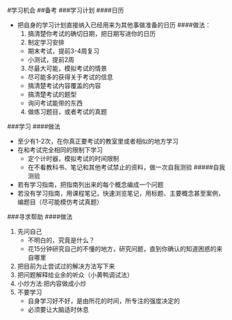 #学习机会
##备考
###学习计划
####日历
- 把自身的学习计划直接纳入已经用来为其他事做准备的日历
####做法：
  1. 搞清楚你考试的确切日期，把日期写进你的日历
  2. 制定学习安排
  - 期末考试，提前3-4周复习
  - 小测试，提前2周
  3. 尽最大可能，模拟考试的情景
  - 尽可能多的获得关于考试的信息
  - 搞清楚考试内容覆盖的内容
  - 搞清楚考试的题型
  - 询问考试能带的东西
  4. 做练习题目，或者考试的真题

###学习
####做法
- 至少有1-2次，在你真正要考试的教室里或者相似的地方学习
- 在和考试完全相同的限制下学习
  - 定个计时器，模拟考试的时间限制
  - 在不看教科书、笔记和其他考试禁止的资料，做一次自我测验
#####自我测验
- 若有学习指南，把指南列出来的每个概念编成一个问题
- 若没有学习指南，用课程笔记，快速浏览笔记，用标题、主要概念甚至案例，编题目（尽可能模仿考试真题）

###寻求帮助
####做法
1. 先问自己
   - 不明白的，究竟是什么？
   - 花15分钟研究自己的不懂的地方，研究问题，直到你确认的知道困惑的来自哪里
2. 把目前为止尝试过的解决方法写下来
3. 把问题解释给业余的听众（小黄鸭调试法）
4. 小炒方法:把内容做成小炒
5. 不要学习
   - 自身学习好不好，是由所花的时间，所专注的强度决定的
   - 必须要让大脑适时休息